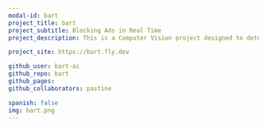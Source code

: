 ```yaml
---
modal-id: bart
project_title: bart
project_subtitle: Blocking Ads in Real Time
project_description: This is a Computer Vision project designed to detect and block real life billboards present on the user's camera. It involves the creation and training of the CNN model that makes the detections, in addition to the web deployment that allows it to be run over the user's live video feed.

project_site: https://bart.fly.dev

github_user: bart-ai
github_repo: bart
github_pages:
github_collaborators: pastine

spanish: false
img: bart.png
---
```

